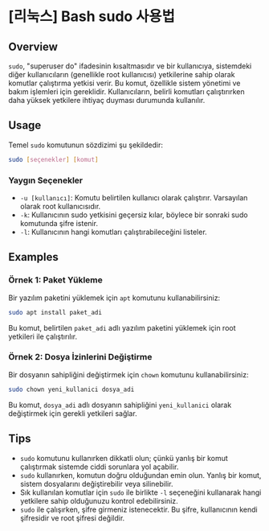 # [리눅스] Bash sudo 사용법

## Overview
`sudo`, "superuser do" ifadesinin kısaltmasıdır ve bir kullanıcıya, sistemdeki diğer kullanıcıların (genellikle root kullanıcısı) yetkilerine sahip olarak komutlar çalıştırma yetkisi verir. Bu komut, özellikle sistem yönetimi ve bakım işlemleri için gereklidir. Kullanıcıların, belirli komutları çalıştırırken daha yüksek yetkilere ihtiyaç duyması durumunda kullanılır.

## Usage
Temel `sudo` komutunun sözdizimi şu şekildedir:

```bash
sudo [seçenekler] [komut]
```

### Yaygın Seçenekler
- `-u [kullanıcı]`: Komutu belirtilen kullanıcı olarak çalıştırır. Varsayılan olarak root kullanıcısıdır.
- `-k`: Kullanıcının sudo yetkisini geçersiz kılar, böylece bir sonraki sudo komutunda şifre istenir.
- `-l`: Kullanıcının hangi komutları çalıştırabileceğini listeler.

## Examples
### Örnek 1: Paket Yükleme
Bir yazılım paketini yüklemek için `apt` komutunu kullanabilirsiniz:

```bash
sudo apt install paket_adi
```
Bu komut, belirtilen `paket_adi` adlı yazılım paketini yüklemek için root yetkileri ile çalıştırılır.

### Örnek 2: Dosya İzinlerini Değiştirme
Bir dosyanın sahipliğini değiştirmek için `chown` komutunu kullanabilirsiniz:

```bash
sudo chown yeni_kullanici dosya_adi
```
Bu komut, `dosya_adi` adlı dosyanın sahipliğini `yeni_kullanici` olarak değiştirmek için gerekli yetkileri sağlar.

## Tips
- `sudo` komutunu kullanırken dikkatli olun; çünkü yanlış bir komut çalıştırmak sistemde ciddi sorunlara yol açabilir.
- `sudo` kullanırken, komutun doğru olduğundan emin olun. Yanlış bir komut, sistem dosyalarını değiştirebilir veya silinebilir.
- Sık kullanılan komutlar için `sudo` ile birlikte `-l` seçeneğini kullanarak hangi yetkilere sahip olduğunuzu kontrol edebilirsiniz.
- `sudo` ile çalışırken, şifre girmeniz istenecektir. Bu şifre, kullanıcının kendi şifresidir ve root şifresi değildir.